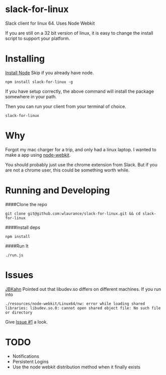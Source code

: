 slack-for-linux
=============

Slack client for linux 64. Uses Node Webkit

If you are still on a 32 bit version of linux, it is easy to change the install
script to support your platform.

Installing
==========

[Install Node](http://nodejs.org/download/) Skip if you already have node.

```
npm install slack-for-linux -g
```

If you have setup correctly, the above command will install the package
somewhere in your path.

Then you can run your client from your terminal of choice.

```
slack-for-linux
```

Why
===

Forgot my mac charger for a trip, and only had a linux laptop.
I wanted to make a app using [node-webkit](https://github.com/rogerwang/node-webkit).

You should probably just use the chrome extension from Slack. But
if you are not a chrome user, this could be something worth while.

Running and Developing
======================

####Clone the repo

```
git clone git@github.com:wlaurance/slack-for-linux.git && cd slack-for-linux
```

####Install deps

```
npm install
```

####Run It

```
./run.js
```

Issues
======
[JBKahn](https://github.com/JBKahn) Pointed out that libudev.so differs on different
machines. If you run into

```
./resources/node-webkit/Linux64/nw: error while loading shared libraries: libudev.so.0: cannot open shared object file: No such file or directory
```

Give [Issue #1](https://github.com/wlaurance/slack-for-linux/issues/1) a look.


TODO
====

* Notifications
* Persistent Logins
* Use the node webkit distribution method when it finally exists



